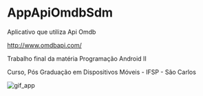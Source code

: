 # AppApiOmdbSdm
Aplicativo que utiliza Api Omdb

http://www.omdbapi.com/

Trabalho final da matéria Programação Android II

Curso, Pós Graduação em Dispositivos Móveis - IFSP - São Carlos


![gif_app](https://user-images.githubusercontent.com/34160767/60313299-f3414180-9934-11e9-8dd7-15a64fdb8c2f.gif)
